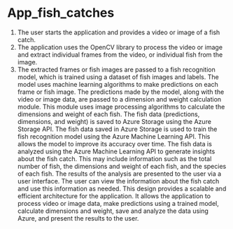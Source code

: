 # App_fish_catches
1. The user starts the application and provides a video or image of a fish catch.
2. The application uses the OpenCV library to process the video or image and extract individual frames from the video, or individual fish from the image.
3. The extracted frames or fish images are passed to a fish recognition model, which is trained using a dataset of fish images and labels. The model uses machine learning algorithms to make predictions on each frame or fish image.
The predictions made by the model, along with the video or image data, are passed to a dimension and weight calculation module. This module uses image processing algorithms to calculate the dimensions and weight of each fish.
The fish data (predictions, dimensions, and weight) is saved to Azure Storage using the Azure Storage API.
The fish data saved in Azure Storage is used to train the fish recognition model using the Azure Machine Learning API. This allows the model to improve its accuracy over time.
The fish data is analyzed using the Azure Machine Learning API to generate insights about the fish catch. This may include information such as the total number of fish, the dimensions and weight of each fish, and the species of each fish.
The results of the analysis are presented to the user via a user interface. The user can view the information about the fish catch and use this information as needed.
This design provides a scalable and efficient architecture for the application. It allows the application to process video or image data, make predictions using a trained model, calculate dimensions and weight, save and analyze the data using Azure, and present the results to the user.
